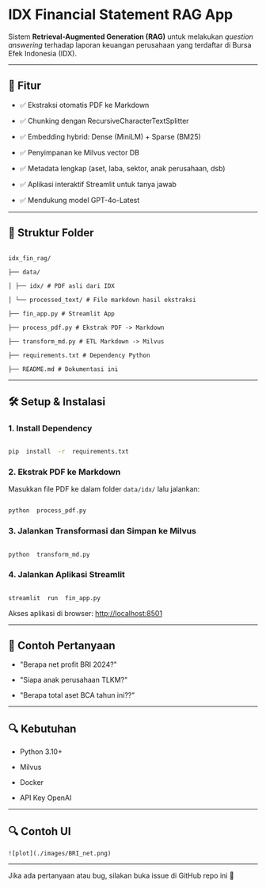 # IDX Financial Statement RAG App

  

Sistem **Retrieval-Augmented Generation (RAG)** untuk melakukan *question answering* terhadap laporan keuangan perusahaan yang terdaftar di Bursa Efek Indonesia (IDX).

  

---

  

## 🚀 Fitur

  

- ✅ Ekstraksi otomatis PDF ke Markdown

- ✅ Chunking dengan RecursiveCharacterTextSplitter

- ✅ Embedding hybrid: Dense (MiniLM) + Sparse (BM25)

- ✅ Penyimpanan ke Milvus vector DB

- ✅ Metadata lengkap (aset, laba, sektor, anak perusahaan, dsb)

- ✅ Aplikasi interaktif Streamlit untuk tanya jawab

- ✅ Mendukung model GPT-4o-Latest

  

---

  

## 📁 Struktur Folder

  

```

idx_fin_rag/

├── data/

│ ├── idx/ # PDF asli dari IDX

│ └── processed_text/ # File markdown hasil ekstraksi

├── fin_app.py # Streamlit App

├── process_pdf.py # Ekstrak PDF -> Markdown

├── transform_md.py # ETL Markdown -> Milvus

├── requirements.txt # Dependency Python

├── README.md # Dokumentasi ini

```

  

---

  

## 🛠️ Setup & Instalasi


  

### 1. Install Dependency

  

```bash

pip  install  -r  requirements.txt

```

  

### 2. Ekstrak PDF ke Markdown

  

Masukkan file PDF ke dalam folder `data/idx/` lalu jalankan:

  

```bash

python  process_pdf.py

```

  

### 3. Jalankan Transformasi dan Simpan ke Milvus

  

```bash

python  transform_md.py

```

  

### 4. Jalankan Aplikasi Streamlit

  

```bash

streamlit  run  fin_app.py

```

  

Akses aplikasi di browser: [http://localhost:8501](http://localhost:8501)

  

---

  

## 📌 Contoh Pertanyaan

  

- "Berapa net profit BRI  2024?"

- "Siapa anak perusahaan TLKM?"

- "Berapa total aset  BCA tahun ini??"

  

---

  

## 🔍 Kebutuhan

  

- Python 3.10+

- Milvus 

- Docker

- API Key OpenAI 

  

---


  

## 🔍 Contoh UI
  
```
![plot](./images/BRI_net.png)
```
---

Jika ada pertanyaan atau bug, silakan buka issue di GitHub repo ini 🙌


